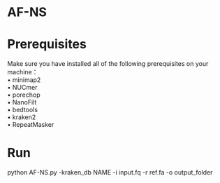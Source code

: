 # AF-NS

# Prerequisites 
Make sure you have installed all of the following prerequisites on your machine：<br> 
•	minimap2 <br> 
•	NUCmer <br> 
•	porechop<br> 
•	NanoFilt<br> 
•	bedtools<br> 
•	kraken2<br> 
•	RepeatMasker<br> 

# Run
python AF-NS.py -kraken_db NAME -i input.fq -r ref.fa -o output_folder <br> 




